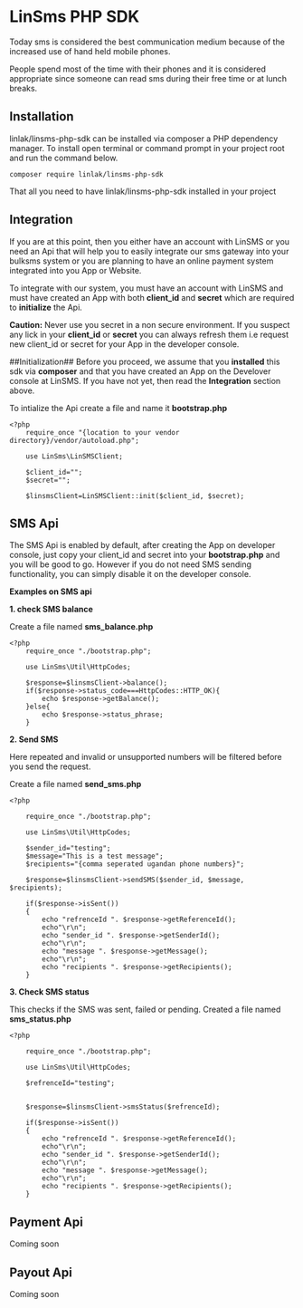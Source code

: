 # LinSms PHP SDK #

Today sms is considered the best communication medium because of the increased use of hand held mobile phones.

 People spend most of the time with their phones and it is considered appropriate since someone can read sms during their free time or at lunch breaks.
 
## Installation ##

linlak/linsms-php-sdk can be installed via composer a PHP dependency manager.
To install open terminal or command prompt in your project root and run the command below. 

	composer require linlak/linsms-php-sdk
	
That all you need to have linlak/linsms-php-sdk installed in your project

## Integration ##

If you are at this point, then you either have an account with LinSMS or you need an Api that will help you to easily integrate our sms gateway into your bulksms system or you are planning to have an online payment system integrated into you App or Website.

To integrate with our system, you must have an account with LinSMS and must have created an App with both **client_id** and **secret** which are required to  **initialize** the Api.

**Caution:** Never use you secret in a non secure environment. If you suspect any lick in your **client_id** or **secret** you can always refresh them i.e request new client_id or secret for your App in the developer console.

##Initialization##
Before you proceed, we assume that you **installed** this sdk via **composer** and that you have created an App on the Develover console at LinSMS. If you have not yet, then read the **Integration**  section above.

To intialize the Api create a file and name it **bootstrap.php**

	<?php
		require_once "{location to your vendor directory}/vendor/autoload.php";
		
		use LinSms\LinSMSClient;
		
		$client_id="";
		$secret="";
		
		$linsmsClient=LinSMSClient::init($client_id, $secret);
		
		

## SMS Api ##
The SMS Api is enabled by default, after creating the App on developer console, just copy your client_id and secret into your **bootstrap.php** and you will be good to go. However if you do not need SMS sending functionality, you can simply disable it on the developer console.

**Examples on SMS api**

**1. check SMS balance**

Create a file named **sms_balance.php**

	<?php
		require_once "./bootstrap.php";
		
		use LinSms\Util\HttpCodes;
		
		$response=$linsmsClient->balance();
		if($response->status_code===HttpCodes::HTTP_OK){
			echo $response->getBalance();
		}else{
			echo $response->status_phrase;
		}

**2. Send SMS**

Here repeated and invalid or unsupported numbers will be filtered before you send the request.

Create a file named **send_sms.php**

	<?php
		
		require_once "./bootstrap.php";
		
		use LinSms\Util\HttpCodes;
		
		$sender_id="testing";
		$message="This is a test message";
		$recipients="{comma seperated ugandan phone numbers}";
		
		$response=$linsmsClient->sendSMS($sender_id, $message, $recipients);
		
		if($response->isSent())
		{
			echo "refrenceId ". $response->getReferenceId();
			echo"\r\n";
			echo "sender_id ". $response->getSenderId();
			echo"\r\n";
			echo "message ". $response->getMessage();
			echo"\r\n";
			echo "recipients ". $response->getRecipients();
		}
		
**3. Check SMS status**

This checks if the SMS was sent, failed or pending. Created a file named **sms_status.php**

	<?php
		
		require_once "./bootstrap.php";
		
		use LinSms\Util\HttpCodes;
		
		$refrenceId="testing";
		
		
		$response=$linsmsClient->smsStatus($refrenceId);
		
		if($response->isSent())
		{
			echo "refrenceId ". $response->getReferenceId();
			echo"\r\n";
			echo "sender_id ". $response->getSenderId();
			echo"\r\n";
			echo "message ". $response->getMessage();
			echo"\r\n";
			echo "recipients ". $response->getRecipients();
		}


## Payment Api ##
Coming soon

## Payout Api ##

Coming soon